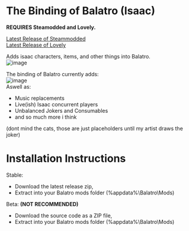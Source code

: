 # The Binding of Balatro (Isaac)
**REQUIRES Steamodded and Lovely.** <br>

[Latest Release of Steammodded](github.com/Steamodded/smods/releases/latest)<br>
[Latest Release of Lovely](github.com/ethangreen-dev/lovely-injector/releases/latest)

Adds isaac characters, items, and other things into Balatro.<br>
![image](https://github.com/user-attachments/assets/6649f026-11ed-4c79-b9f8-bad0ed0f2852)<br>

The binding of Balatro currently adds:<br>
![image](https://github.com/user-attachments/assets/6553c49c-6c91-4811-b93f-097560905c81)<br>
Aswell as:<br>
+ Music replacements<br>
+ Live(ish) Isaac concurrent players<br>
+ Unbalanced Jokers and Consumables
+ and so much more i think

(dont mind the cats, those are just placeholders until my artist draws the joker)<br>
# Installation Instructions
Stable:<br>
+ Download the latest release zip,<br>
+ Extract into your Balatro mods folder (%appdata%\Balatro\Mods)<br>

Beta: **(NOT RECOMMENDED)** <br>
+ Download the source code as a ZIP file,<br>
+ Extract into your Balatro mods folder (%appdata%\Balatro\Mods)<br>
